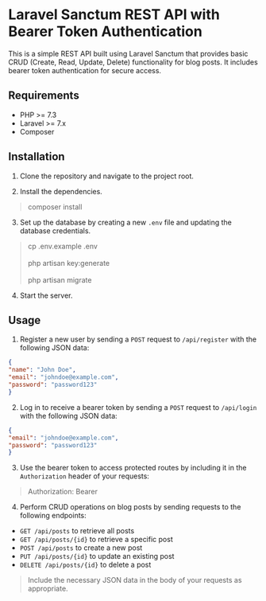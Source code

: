 # Laravel Sanctum REST API with Bearer Token Authentication

This is a simple REST API built using Laravel Sanctum that provides basic CRUD (Create, Read, Update, Delete) functionality for blog posts. It includes bearer token authentication for secure access.

## Requirements

- PHP >= 7.3
- Laravel >= 7.x
- Composer

## Installation

1. Clone the repository and navigate to the project root.

2. Install the dependencies.

> composer install


3. Set up the database by creating a new `.env` file and updating the database credentials.

> cp .env.example .env <br>  
> php artisan key:generate <br>  
> php artisan migrate

4. Start the server.


## Usage

1. Register a new user by sending a `POST` request to `/api/register` with the following JSON data:

```json
{
"name": "John Doe",
"email": "johndoe@example.com",
"password": "password123"
}
```

2. Log in to receive a bearer token by sending a `POST` request to `/api/login` with the following JSON data:

```json
{
"email": "johndoe@example.com",
"password": "password123"
}
```

3. Use the bearer token to access protected routes by including it in the `Authorization` header of your requests:

> Authorization: Bearer <token>


4. Perform CRUD operations on blog posts by sending requests to the following endpoints:

- `GET /api/posts` to retrieve all posts
- `GET /api/posts/{id}` to retrieve a specific post
- `POST /api/posts` to create a new post
- `PUT /api/posts/{id}` to update an existing post
- `DELETE /api/posts/{id}` to delete a post

> Include the necessary JSON data in the body of your requests as appropriate.


